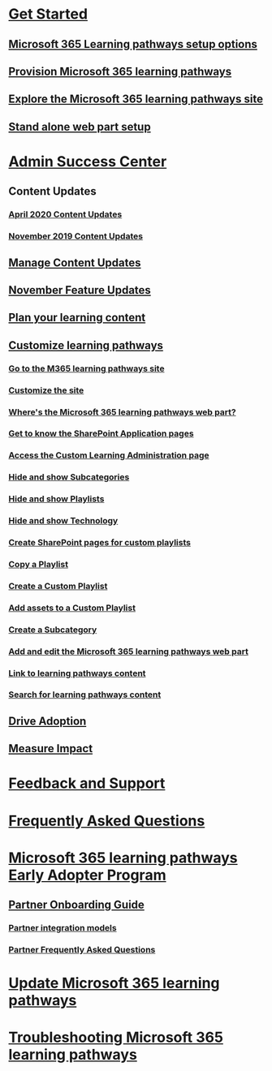 # [Get Started](index.md)
## [Microsoft 365 Learning pathways setup options](custom_setupoptions.md)
## [Provision Microsoft 365 learning pathways](custom_provision.md)
## [Explore the Microsoft 365 learning pathways site](custom_exploresite.md)
## [Stand alone web part setup](custom_manualsetup.md)
# [Admin Success Center](custom_successcenter.md)
## Content Updates
### [April 2020 Content Updates](custom_contentupdate_april_20.md)
### [November 2019 Content Updates](custom_contentupdates.md)
## [Manage Content Updates](custom_contentupdatesmanage.md)
## [November Feature Updates](custom_featureupdates.md)
## [Plan your learning content](custom_plancontent.md)
## [Customize learning pathways](custom_overview.md)
### [Go to the M365 learning pathways site](custom_goto.md)
### [Customize the site](custom_edithelp.md)
### [Where's the Microsoft 365 learning pathways web part?](custom_whereiswebpart.md)
### [Get to know the SharePoint Application pages](custom_apppages.md)
### [Access the Custom Learning Administration page](custom_accessadmin.md)
### [Hide and show Subcategories](custom_hideshowsub.md)
### [Hide and show Playlists](custom_hideshowplaylists.md)
### [Hide and show Technology](custom_hideshowtech.md)
### [Create SharePoint pages for custom playlists](custom_createnewpage.md)
### [Copy a Playlist](custom_copyplaylist.md)
### [Create a Custom Playlist](custom_createnewplaylist.md)
### [Add assets to a Custom Playlist](custom_addassets.md)
### [Create a Subcategory](custom_createnewcat.md)
### [Add and edit the Microsoft 365 learning pathways web part](custom_addwebpart.md)
### [Link to learning pathways content](custom_linking.md)
### [Search for learning pathways content](custom_search.md)
## [Drive Adoption](driveadoption.md)
## [Measure Impact](custom_measureimpact.md)
# [Feedback and Support](feedback.md)
# [Frequently Asked Questions](faq.md)
# [Microsoft 365 learning pathways Early Adopter Program](custom_partnerguide.md)
## [Partner Onboarding Guide](custom_partnerguide_getfam.md)
### [Partner integration models](custom_partnerguide_contint.md) 
### [Partner Frequently Asked Questions](custom_partner.md)
# [Update Microsoft 365 learning pathways](custom_update.md)
# [Troubleshooting Microsoft 365 learning pathways](custom_troubleshooting.md) 